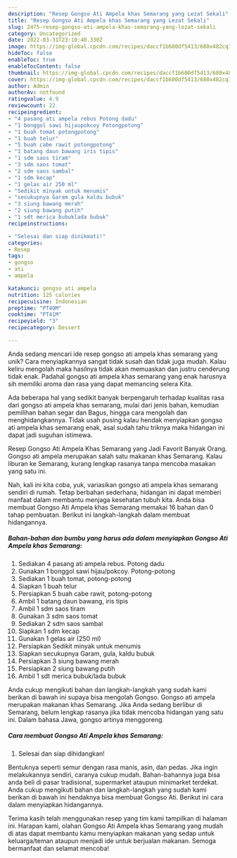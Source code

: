 ```yaml
---
description: "Resep Gongso Ati Ampela khas Semarang yang Lezat Sekali"
title: "Resep Gongso Ati Ampela khas Semarang yang Lezat Sekali"
slug: 2475-resep-gongso-ati-ampela-khas-semarang-yang-lezat-sekali
category: Uncategorized
date: 2022-03-31T23:10:40.330Z
image: https://img-global.cpcdn.com/recipes/daccf1b600df5413/680x482cq70/gongso-ati-ampela-khas-semarang-foto-resep-utama.jpg
hideToc: false
enableToc: true
enableTocContent: false
thumbnail: https://img-global.cpcdn.com/recipes/daccf1b600df5413/680x482cq70/gongso-ati-ampela-khas-semarang-foto-resep-utama.jpg
cover: https://img-global.cpcdn.com/recipes/daccf1b600df5413/680x482cq70/gongso-ati-ampela-khas-semarang-foto-resep-utama.jpg
author: Admin
authorAv: notfound
ratingvalue: 4.9
reviewcount: 22
recipeingredient:
- "4 pasang ati ampela rebus Potong dadu"
- "1 bonggol sawi hijaupokcoy Potongpotong"
- "1 buah tomat potongpotong"
- "1 buah telur"
- "5 buah cabe rawit potongpotong"
- "1 batang daun bawang iris tipis"
- "1 sdm saos tiram"
- "3 sdm saos tomat"
- "2 sdm saos sambal"
- "1 sdm kecap"
- "1 gelas air 250 ml"
- "Sedikit minyak untuk menumis"
- "secukupnya Garam gula kaldu bubuk"
- "3 siung bawang merah"
- "2 siung bawang putih"
- "1 sdt merica bubuklada bubuk"
recipeinstructions:

- "Selesai dan siap dinikmati!"
categories:
- Resep
tags:
- gongso
- ati
- ampela

katakunci: gongso ati ampela 
nutrition: 125 calories
recipecuisine: Indonesian
preptime: "PT40M"
cooktime: "PT41M"
recipeyield: "3"
recipecategory: Dessert

---
```





Anda sedang mencari ide resep gongso ati ampela khas semarang yang unik? Cara menyiapkannya sangat tidak susah dan tidak juga mudah. Kalau keliru mengolah maka hasilnya tidak akan memuaskan dan justru cenderung tidak enak. Padahal gongso ati ampela khas semarang yang enak harusnya sih memiliki aroma dan rasa yang dapat memancing selera Kita.





Ada beberapa hal yang sedikit banyak berpengaruh terhadap kualitas rasa dari gongso ati ampela khas semarang, mulai dari jenis bahan, kemudian pemilihan bahan segar dan Bagus, hingga cara mengolah dan menghidangkannya. Tidak usah pusing kalau hendak menyiapkan gongso ati ampela khas semarang enak,      asal sudah tahu triknya maka hidangan ini dapat jadi suguhan istimewa.














Resep Gongso Ati Ampela Khas Semarang yang Jadi Favorit Banyak Orang. Gongso ati ampela merupakan salah satu makanan khas Semarang. Kalau liburan ke Semarang, kurang lengkap rasanya tanpa mencoba masakan yang satu ini.






Nah, kali ini kita coba, yuk, variasikan gongso ati ampela khas semarang sendiri di rumah. Tetap berbahan sederhana, hidangan ini dapat memberi manfaat dalam membantu menjaga kesehatan tubuh kita. Anda bisa membuat Gongso Ati Ampela khas Semarang memakai 16 bahan dan 0 tahap pembuatan. Berikut ini langkah-langkah dalam membuat hidangannya.

<!--inarticleads1-->

##### Bahan-bahan dan bumbu yang harus ada dalam menyiapkan Gongso Ati Ampela khas Semarang:

1. Sediakan 4 pasang ati ampela rebus. Potong dadu
1. Gunakan 1 bonggol sawi hijau/pokcoy. Potong-potong
1. Sediakan 1 buah tomat, potong-potong
1. Siapkan 1 buah telur
1. Persiapkan 5 buah cabe rawit, potong-potong
1. Ambil 1 batang daun bawang, iris tipis
1. Ambil 1 sdm saos tiram
1. Gunakan 3 sdm saos tomat
1. Sediakan 2 sdm saos sambal
1. Siapkan 1 sdm kecap
1. Gunakan 1 gelas air (250 ml)
1. Persiapkan Sedikit minyak untuk menumis
1. Siapkan secukupnya Garam, gula, kaldu bubuk
1. Persiapkan 3 siung bawang merah
1. Persiapkan 2 siung bawang putih
1. Ambil 1 sdt merica bubuk/lada bubuk


Anda cukup mengikuti bahan dan langkah-langkah yang sudah kami berikan di bawah ini supaya bisa mengolah Gongso. Gongso ati ampela merupakan makanan khas Semarang. Jika Anda sedang berlibur di Semarang, belum lengkap rasanya jika tidak mencoba hidangan yang satu ini. Dalam bahasa Jawa, gongso artinya menggoreng. 

<!--inarticleads2-->

##### Cara membuat Gongso Ati Ampela khas Semarang:


1. Selesai dan siap dihidangkan!

Bentuknya seperti semur dengan rasa manis, asin, dan pedas. Jika ingin melakukannya sendiri, caranya cukup mudah. Bahan-bahannya juga bisa anda beli di pasar tradisional, supermarket ataupun minimarket terdekat. Anda cukup mengikuti bahan dan langkah-langkah yang sudah kami berikan di bawah ini hendaknya bisa membuat Gongso Ati. Berikut ini cara dalam menyiapkan hidangannya. 

Terima kasih telah menggunakan resep yang tim kami tampilkan di halaman ini. Harapan kami, olahan Gongso Ati Ampela khas Semarang yang mudah di atas dapat membantu kamu menyiapkan makanan yang sedap untuk keluarga/teman ataupun menjadi ide untuk berjualan makanan. Semoga bermanfaat dan selamat mencoba!
